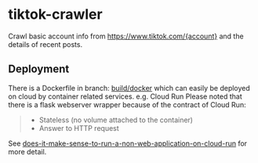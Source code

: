 # tiktok-crawler
Crawl basic account info from https://www.tiktok.com/{account} and the details of recent posts.

## Deployment
There is a Dockerfile in branch: [build/docker](https://github.com/addie-tyc/tiktok-crawler/tree/build/docker) which can easily be deployed on cloud by container related services. e.g. Cloud Run
Please noted that there is a flask webserver wrapper because of the contract of Cloud Run:

> - Stateless (no volume attached to the container)
> - Answer to HTTP request

See [does-it-make-sense-to-run-a-non-web-application-on-cloud-run](https://stackoverflow.com/questions/62804653/) for more detail.

